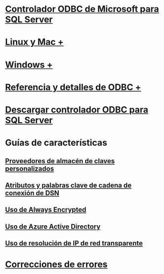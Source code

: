 # [Controlador ODBC de Microsoft para SQL Server](microsoft-odbc-driver-for-sql-server.md)

# [Linux y Mac +](linux-mac/system-requirements.md)
# [Windows +](windows/microsoft-odbc-driver-for-sql-server-on-windows.md)

# [Referencia y detalles de ODBC +](../../odbc/microsoft-open-database-connectivity-odbc.md)
# [Descargar controlador ODBC para SQL Server](download-odbc-driver-for-sql-server.md)

# Guías de características
## [Proveedores de almacén de claves personalizados](custom-keystore-providers.md)
## [Atributos y palabras clave de cadena de conexión de DSN](dsn-connection-string-attribute.md)
## [Uso de Always Encrypted](using-always-encrypted-with-the-odbc-driver.md)
## [Uso de Azure Active Directory](using-azure-active-directory.md)
## [Uso de resolución de IP de red transparente](using-transparent-network-ip-resolution.md)

# [Correcciones de errores](bug-fixes.md)
